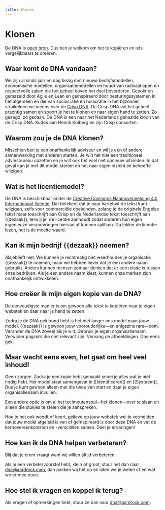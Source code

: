 ```yaml
---
title: Klonen
---
```


# Klonen

De DNA is [open bron](https://nl.wikipedia.org/wiki/Open_source). Dus ben je welkom om het te kopiëren en iets vergelijkbaars te creëren.

## Waar komt de DNA vandaan?

We zijn al sinds jaar en dag bezig met nieuwe bedrijfsmodellen, economische modellen, organisatiemodellen en houdt van radicaal open en respectvolle zaken die het geheel boven het deel bevorderen. Gepokt en gemazeld door Agile en Lean en geïnspireerd door besturingssystemen in het algemeen en die van sociocratie en holacratie in het bijzonder, struikelden we ineens over de [Crisp DNA](http://dna.crisp.se/). De Crisp DNA vat het geheel prachtig samen en spoort je het te klonen en naar eigen hand te zetten. Zo gezegd, zo gedaan. De DNA is een naar het Nederlands gehaalde kloon van de Crisp DNA. Kudos aan Henrik Kniberg en zijn Crisp consorten.

## Waarom zou je de DNA klonen?

Misschien ben je een onafhankelijk adviseur en wil je een of andere samenwerking met anderen starten. Je wilt het niet een traditioneel adviesbureau opzetten en je wilt ook het wiel niet opnieuw uitvinden. In dat geval kan je met dit model starten en het naar eigen inzicht en behoefte wijzigen.

## Wat is het licentiemodel?

De DNA is beschikbaar onder de [Creative Commons Naamsvermelding 4.0 Internationaal-licentie](https://creativecommons.org/licenses/by/4.0/deed.nl). Dat betekent dat je naar hartelust de tekst kunt wijzigen, zelfs voor commerciële doeleinden, zolang je de originele Engelse tekst maar toeschrijft aan Crisp en de Nederlandse tekst toeschrijft aan {{dezaak}}, terwijl je  de licentie aanhoudt zodat anderen hun eigen ingenieuze veranderingen hiervan af kunnen splitsen. Ga lekker de licentie lezen, het is de moeite waard.

## Kan ik mijn bedrijf {{dezaak}} noemen?

Alsjeblieft niet. We kunnen je rechtmatig niet weerhouden je organisatie {{dezaak}} te noemen, maar we hebben liever dat je een andere naam gebruikt. Anders kunnen mensen zomaar denken dat er een relatie is tussen onze bedrijven. Als je een andere naam kiest, kunnen onze merken zich onafhankelijk ontwikkelen.

## Hoe creëer ik mijn eigen kopie van de DNA?

De eenvoudigste manier is om gewoon alle tekst te kopiëren naar je eigen webstek en daar naar je hand te zetten.

Zodra je de DNA gekloond hebt is het niet langer ons model maar jouw model. {{dezaak}} is gewoon jouw voorouderlijke—en enigszins rare—oom. Verander de DNA zoveel als je wilt. Gebruik je eigen organisatienaam. Verwijder pagina’s die niet relevant zijn. Vervang de afbeeldingen. Doe eens gek.

## Maar wacht eens even, het gaat om heel veel inhoud!

Geen zorgen. Zodra je een kopie hebt gemaakt snoei je alles wat je niet nodig hebt. Het model staat samengevat in [[Identificeren]] en [[Systeem]]. Dus je kunt gewoon alleen met die twee van start en daar je eigen organisatienaam invullen.

Een andere optie is om al het techneutenspul—het klonen—over te slaan en alleen die stukjes te stelen die je aanspreken.

Hoe je het ook wendt of keert, gelieve op jouw webstek wel te vermelden dat jouw model afgeleid is van of geïnspireerd is door deze DNA en vat de kernovereenkomsten en -verschillen samen. Deel je ervaringen!

## Hoe kan ik de DNA helpen verbeteren?

Blij dat je erom vraagt want wij willen áltijd verbeteren.

Als je een verbetervoorstel hebt, klein of groot, stuur het dan naar dna@aardrock.com, dan pakken wij het op en laten we je weten of en wat we er mee doen.

## Hoe stel ik vragen en koppel ik terug?

Als vragen of opmerkingen hebt, stuur ze dan naar dna@aardrock.com.